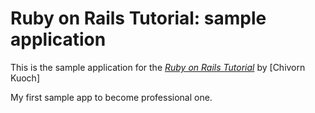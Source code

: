 # Ruby on Rails Tutorial: sample application

This is the sample application for the [*Ruby on Rails Tutorial*](http://railstutorial.org/) by [Chivorn Kuoch]

My first sample app to become professional one.